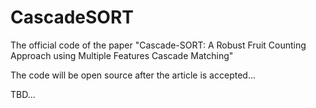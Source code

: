 # CascadeSORT

The official code  of the paper "Cascade-SORT: A Robust Fruit Counting Approach using Multiple Features Cascade Matching"

The code will be open source after the article is accepted...

TBD...

